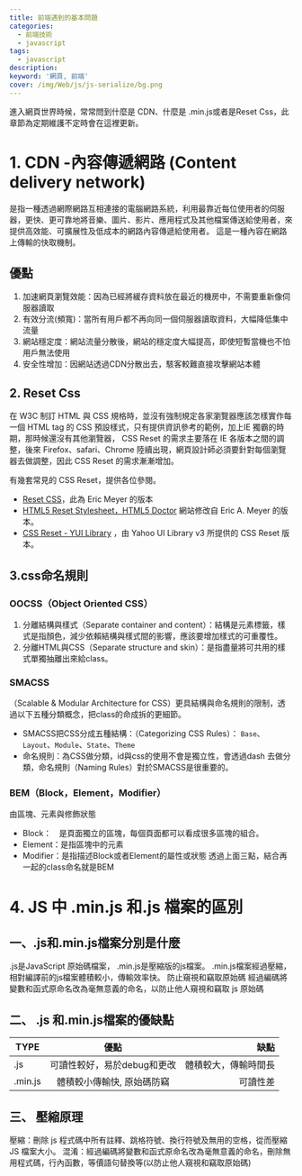 ```yaml
---
title: 前端遇到的基本問題 
categories: 
  - 前端技術
  - javascript
tags: 
  - javascript
description:
keyword: '網頁, 前端'
cover: /img/Web/js/js-serialize/bg.png
---
```

進入網頁世界時候，常常問到什麼是 CDN、什麼是 .min.js或者是Reset Css，此章節為定期維護不定時會在這裡更新。

# 1. CDN -內容傳遞網路  (Content delivery network)
是指一種透過網際網路互相連接的電腦網路系統，利用最靠近每位使用者的伺服器，更快、更可靠地將音樂、圖片、影片、應用程式及其他檔案傳送給使用者，來提供高效能、可擴展性及低成本的網路內容傳遞給使用者。
這是一種內容在網路上傳輸的快取機制。

## 優點
1. 加速網頁瀏覽效能：因為已經將緩存資料放在最近的機房中，不需要重新像伺服器讀取
2. 有效分流(頻寬)：當所有用戶都不再向同一個伺服器讀取資料，大幅降低集中流量
3. 網站穩定度：網站流量分散後，網站的穩定度大幅提高，即使短暫當機也不怕用戶無法使用
4. 安全性增加：因網站透過CDN分散出去，駭客較難直接攻擊網站本體

## 2. Reset Css
在 W3C 制訂 HTML 與 CSS 規格時，並沒有強制規定各家瀏覽器應該怎樣實作每一個 HTML tag 的 CSS 預設樣式，只有提供資訊參考的範例，加上IE 獨霸的時期，那時候還沒有其他瀏覽器， CSS Reset 的需求主要落在 IE 各版本之間的調整，後來 Firefox、safari、Chrome 陸續出現，網頁設計師必須要針對每個瀏覽器去做調整，因此 CSS Reset 的需求漸漸增加。

有幾套常見的 CSS Reset，提供各位參閱。
- [Reset CSS](https://meyerweb.com/eric/tools/css/reset/)，此為 Eric Meyer 的版本
- [HTML5 Reset Stylesheet，HTML5 Doctor](http://html5doctor.com/html-5-reset-stylesheet/) 網站修改自 Eric A. Meyer 的版本。
- [CSS Reset - YUI Library](https://clarle.github.io/yui3/yui/docs/cssreset/) ，由 Yahoo UI Library v3 所提供的 CSS Reset 版本。

## 3.css命名規則
### OOCSS（Object Oriented CSS）
1. 分離結構與樣式（Separate container and content）：結構是元素標籤，樣式是指顏色，減少依賴結構與樣式間的影響，應該要增加樣式的可重覆性。
2. 分離HTML與CSS（Separate structure and skin）：是指盡量將可共用的樣式單獨抽離出來給class。

### SMACSS
（Scalable & Modular Architecture for CSS）更具結構與命名規則的限制，透過以下五種分類概念，把class的命成拆的更細節。
- SMACSS把CSS分成五種結構：（Categorizing CSS Rules）： ```Base```、```Layout```、```Module```、```State```、```Theme```
- 命名規則：為CSS做分類，id與css的使用不會是獨立性，會透過dash 去做分類，命名規則（Naming Rules）對於SMACSS是很重要的。

### BEM（Block，Element，Modifier）
由區塊、元素與修飾狀態 
- Block：　是頁面獨立的區塊，每個頁面都可以看成很多區塊的組合。
- Element：是指區塊中的元素
- Modifier：是指描述Block或者Element的屬性或狀態
透過上面三點，結合再一起的class命名就是BEM

# 4. JS 中 .min.js 和.js 檔案的區別
## 一、.js和.min.js檔案分別是什麼
.js是JavaScript 原始碼檔案， .min.js是壓縮版的js檔案。
.min.js檔案經過壓縮，相對編譯前的js檔案體積較小，傳輸效率快。 防止窺視和竊取原始碼 經過編碼將變數和函式原命名改為毫無意義的命名，以防止他人窺視和竊取 js 原始碼

## 二、 .js 和.min.js檔案的優缺點
TYPE       | 優點  | 缺點 |
-----------|:-----:|-----:|
.js        | 可讀性較好，易於debug和更改 |  體積較大，傳輸時間長 
.min.js    | 體積較小傳輸快, 原始碼防竊 | 可讀性差

## 三、 壓縮原理
壓縮：刪除 js 程式碼中所有註釋、跳格符號、換行符號及無用的空格，從而壓縮 JS 檔案大小。 
混淆：經過編碼將變數和函式原命名改為毫無意義的命名，刪除無用程式碼，行內函數，等價語句替換等(以防止他人窺視和竊取原始碼)